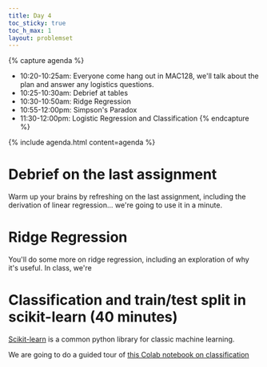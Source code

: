```yaml
---
title: Day 4
toc_sticky: true 
toc_h_max: 1
layout: problemset
---
```


{% capture agenda %}
* 10:20-10:25am: Everyone come hang out in MAC128, we'll talk about the plan and answer any logistics questions.
* 10:25-10:30am: Debrief at tables
* 10:30-10:50am: Ridge Regression
* 10:55-12:00pm: Simpson's Paradox
* 11:30-12:00pm: Logistic Regression and Classification
{% endcapture %}

{% include agenda.html content=agenda %}

# Debrief on the last assignment

Warm up your brains by refreshing on the last assignment, including the derivation of linear regression... we're going to use it in a minute.
<!--- Possibly do this without computer (unless needed)  -  have them focus on answering a few questions together and prep them for what we might ask at a gate -->

# Ridge Regression

You'll do some more on ridge regression, including an exploration of why it's useful. In class, we're 


# Classification and train/test split in scikit-learn (40 minutes)

[Scikit-learn](https://scikit-learn.org/stable/index.html) is a common python library for classic machine learning. 

We are going to do a guided tour of [this Colab notebook on classification](https://colab.research.google.com/drive/1cAes5ScARNwi3-naPIpl0WnCqpiS5k7x?usp=sharing)

